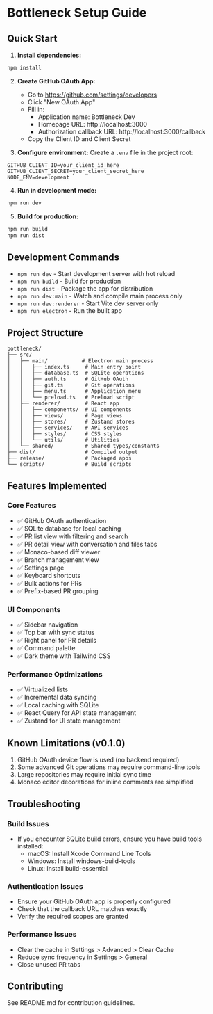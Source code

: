 # Bottleneck Setup Guide

## Quick Start

1. **Install dependencies:**
```bash
npm install
```

2. **Create GitHub OAuth App:**
   - Go to https://github.com/settings/developers
   - Click "New OAuth App"
   - Fill in:
     - Application name: Bottleneck Dev
     - Homepage URL: http://localhost:3000
     - Authorization callback URL: http://localhost:3000/callback
   - Copy the Client ID and Client Secret

3. **Configure environment:**
   Create a `.env` file in the project root:
```env
GITHUB_CLIENT_ID=your_client_id_here
GITHUB_CLIENT_SECRET=your_client_secret_here
NODE_ENV=development
```

4. **Run in development mode:**
```bash
npm run dev
```

5. **Build for production:**
```bash
npm run build
npm run dist
```

## Development Commands

- `npm run dev` - Start development server with hot reload
- `npm run build` - Build for production
- `npm run dist` - Package the app for distribution
- `npm run dev:main` - Watch and compile main process only
- `npm run dev:renderer` - Start Vite dev server only
- `npm run electron` - Run the built app

## Project Structure

```
bottleneck/
├── src/
│   ├── main/           # Electron main process
│   │   ├── index.ts     # Main entry point
│   │   ├── database.ts  # SQLite operations
│   │   ├── auth.ts      # GitHub OAuth
│   │   ├── git.ts       # Git operations
│   │   ├── menu.ts      # Application menu
│   │   └── preload.ts   # Preload script
│   ├── renderer/        # React app
│   │   ├── components/  # UI components
│   │   ├── views/       # Page views
│   │   ├── stores/      # Zustand stores
│   │   ├── services/    # API services
│   │   ├── styles/      # CSS styles
│   │   └── utils/       # Utilities
│   └── shared/          # Shared types/constants
├── dist/                # Compiled output
├── release/             # Packaged apps
└── scripts/             # Build scripts
```

## Features Implemented

### Core Features
- ✅ GitHub OAuth authentication
- ✅ SQLite database for local caching
- ✅ PR list view with filtering and search
- ✅ PR detail view with conversation and files tabs
- ✅ Monaco-based diff viewer
- ✅ Branch management view
- ✅ Settings page
- ✅ Keyboard shortcuts
- ✅ Bulk actions for PRs
- ✅ Prefix-based PR grouping

### UI Components
- ✅ Sidebar navigation
- ✅ Top bar with sync status
- ✅ Right panel for PR details
- ✅ Command palette
- ✅ Dark theme with Tailwind CSS

### Performance Optimizations
- ✅ Virtualized lists
- ✅ Incremental data syncing
- ✅ Local caching with SQLite
- ✅ React Query for API state management
- ✅ Zustand for UI state management

## Known Limitations (v0.1.0)

1. GitHub OAuth device flow is used (no backend required)
2. Some advanced Git operations may require command-line tools
3. Large repositories may require initial sync time
4. Monaco editor decorations for inline comments are simplified

## Troubleshooting

### Build Issues
- If you encounter SQLite build errors, ensure you have build tools installed:
  - macOS: Install Xcode Command Line Tools
  - Windows: Install windows-build-tools
  - Linux: Install build-essential

### Authentication Issues
- Ensure your GitHub OAuth app is properly configured
- Check that the callback URL matches exactly
- Verify the required scopes are granted

### Performance Issues
- Clear the cache in Settings > Advanced > Clear Cache
- Reduce sync frequency in Settings > General
- Close unused PR tabs

## Contributing

See README.md for contribution guidelines.
